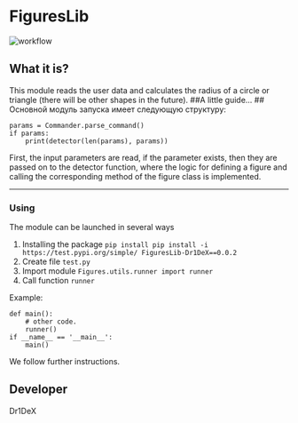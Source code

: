 # FiguresLib
![workflow](https://github.com/Dr1DeX/figures/actions/workflows/main.yml/badge.svg) 

## What it is? ##
This module reads the user data and calculates the radius of a circle or triangle (there will be other shapes in the future).
##A little guide... ##
Основной модуль запуска имеет следующую структуру:

	params = Commander.parse_command()
    if params:
        print(detector(len(params), params))


First, the input parameters are read, if the parameter exists, then they are passed on to the detector function,
where the logic for defining a figure and calling the corresponding method of the figure class is implemented.


----------



### Using ###
The module can be launched in several ways
1) Installing the package ``pip install pip install -i https://test.pypi.org/simple/ FiguresLib-Dr1DeX==0.0.2``
2) Create file ``test.py``
3) Import module ``Figures.utils.runner import runner``
4) Call function ``runner``

Example:

    def main():
        # other code.
        runner()
    if __name__ == '__main__':
        main()
    

We follow further instructions.


## Developer ##
Dr1DeX